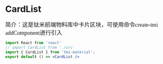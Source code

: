 # CardList

<font size=4 face="微软雅黑">简介：这是钛米前端物料库中卡片区块，可使用命令create-tmi addComponent进行引入</font>

```jsx
import React from 'react'
// import CardList from './src'
import { CardList } from 'tmi-material';
export default () => <CardList />
```